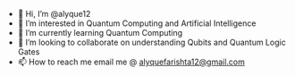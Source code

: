 - 👋 Hi, I’m @alyque12
- 👀 I’m interested in Quantum Computing and Artificial Intelligence
- 🌱 I’m currently learning Quantum Computing
- 💞️ I’m looking to collaborate on understanding Qubits and Quantum Logic Gates
- 📫 How to reach me email me @ alyquefarishta12@gmail.com

<!---
alyque12/alyque12 is a ✨ special ✨ repository because its `README.md` (this file) appears on your GitHub profile.
You can click the Preview link to take a look at your changes.
--->
